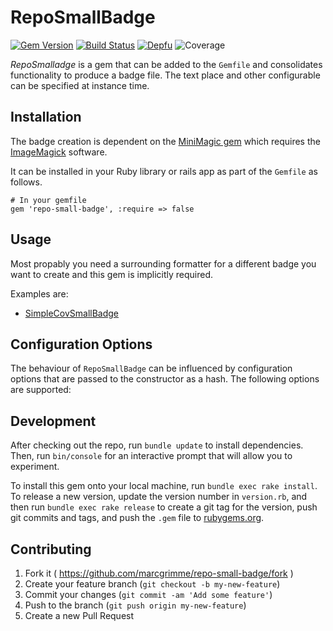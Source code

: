 # RepoSmallBadge

[![Gem Version](https://badge.fury.io/rb/repo-small-badge.svg)](https://badge.fury.io/rb/repo-small-badge)
[![Build Status](https://api.travis-ci.org/MarcGrimme/repo-small-badge.svg?branch=master)](https://secure.travis-ci.org/MarcGrimme/repo-small-badge)
[![Depfu](https://badges.depfu.com/badges/e794da00404482f66ce7ca05eea9640b/count.svg)](https://depfu.com/github/MarcGrimme/repo-small-badge?project_id=6915)
![Coverage](https://marcgrimme.github.io/repo-small-badge/badges/coverage_badge_total.svg)

*RepoSmalladge* is a gem that can be added to the `Gemfile` and consolidates functionality to produce a badge file.
The text place and other configurable can be specified at instance time.

## Installation

The badge creation is dependent on the [MiniMagic gem](https://github.com/minimagick/minimagick) which requires the [ImageMagick](http://www.imagemagick.org/index.php) software.

It can be installed in your Ruby library or rails app as part of the `Gemfile` as follows.

```
# In your gemfile
gem 'repo-small-badge', :require => false
```

## Usage

Most propably you need a surrounding formatter for a different badge you want to create and this gem is implicitly required.

Examples are:
* [SimpleCovSmallBadge](https://github.com/MarcGrimme/simplecov-small-badge)

## Configuration Options

The behaviour of `RepoSmallBadge` can be influenced by configuration options that are passed to the constructor as a hash.
The following options are supported:

## Development

After checking out the repo, run `bundle update` to install dependencies. Then, run `bin/console` for an interactive prompt that will allow you to experiment.

To install this gem onto your local machine, run `bundle exec rake install`. To release a new version, update the version number in `version.rb`, and then run `bundle exec rake release` to create a git tag for the version, push git commits and tags, and push the `.gem` file to [rubygems.org](https://rubygems.org).

## Contributing

1. Fork it ( https://github.com/marcgrimme/repo-small-badge/fork )
2. Create your feature branch (`git checkout -b my-new-feature`)
3. Commit your changes (`git commit -am 'Add some feature'`)
4. Push to the branch (`git push origin my-new-feature`)
5. Create a new Pull Request
